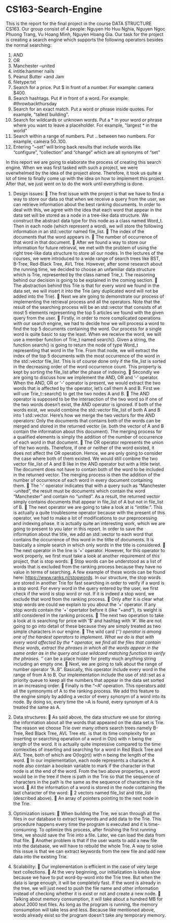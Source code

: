 # CS163-Search-Engine

This is the report for the final project in the course DATA STRUCTURE CS163. Our group consist of 4 people: Nguyen Ho Huu Nghia, Nguyen Ngoc Phuong Trang, Vu Hoang Minh, Nguyen Hoang Gia. Our task for the project is creating a search engine which supports the following operators besides the normal searching:

1. AND
2. OR
3. Manchester –united
4. intitle:hammer nails
5. Peanut Butter +and Jam
6. filetype:txt
7. Search for a price. Put $ in front of a number. For example: camera $400.
8. Search hashtags. Put # in front of a word. For example: #throwbackthursday
9. Search for an exact match. Put a word or phrase inside quotes. For example, "tallest building".
10. Search for wildcards or unknown words. Put a * in your word or phrase where you want to leave
a placeholder. For example, "largest * in the world"
11. Search within a range of numbers. Put .. between two numbers. For example, camera $50..$100.
12. Entering “~set” will bring back results that include words like “configure”, “collection” and “change”
which are all synonyms of “set”

In this report we are going to elaborate the process of creating this search engine. When we was first tasked with such a project, we were overwhelmed by the idea of the project alone. Therefore, it took us quite a lot of time to finally come up with the idea on how to implement this project. After that, we just went on to do the work until everything is done.

1. Design issues:
	The first issue with the project is that we have to find a way to store our data so that when we receive a query from the user, we can retrieve information about the best ranking documents. In order to deal with this, we agree with the idea that each word that appear in the data set will be stored as a node in a tree-like data structure. We construct the abstract data type for this node as a class named Word_t. Then in each node (which represent a word), we will store the following information in an std::vector named file_list.
	The index of the documents that the word appears in.
	The number of occurrence of that word in that document.
	After we found a way to store our information for future retrieval, we met with the problem of using the right tree-like data structure to store all our nodes. In the lectures of the courses, we were introduced to a wide range of search trees like BST, B-Tree, Red-Black Tree, AVL Tree. However, after some research about the running time, we decided to choose an unfamiliar data structure which is Trie, represented by the class named Trie_t. The reasoning behind our decision is going to be explained in the coming section.
		The abstraction behind this Trie is that for every word we found in the data set, we will insert it into the Trie (any duplicated word will not be added into the Trie).
		Next we are going to demonstrate our process of implementing the retrieval process and all the operators. Note that the result of the searching process will be an std::vector that consists of at most 5 elements representing the top 5 articles we found with the given query from the user.
		Firstly, in order to more complicated operations with our search engine, we had to decide how we will process a word to find the top 5 documents containing the word. Our process for a single word is quite basic to say the least. When we receive the word, we will use a member function of Trie_t named search(). Given a string, the function search() is going to return the node of type Word_t representing that word in the Trie. From that node, we will extract the index of the top 5 documents with the most occurrence of the word in the std::vector file_list. This is of course done only if the file_list is sorted in the decreasing order of the word occurrence count. This property is kept by sorting the file_list after the phase of indexing.
		Secondly we are going to discuss how we implement the AND, OR and ‘-’ operator. When the AND, OR or ‘-’ operator is present, we would extract the two words that is affected by the operator, let’s call them A and B. First we will use Trie_t::search() to get the two nodes A and B. 
	The AND operator is supposed to be the intersection of the two word so if one of the two words doesn’t exist, the AND operator is ignored. If both of the words exist, we would combine the std::vector file_list of both A and B into 1 std::vector. Here’s how we merge the two vectors for the AND operators: Only the documents that contains both of the words can be merged and stored in the returned vector (ie. both the vector of A and B contain the information about this document). The merging process for a qualified elements is simply the addition of the number of occurrence of each word in that document.
	The OR operator represents the union of the two words. Therefore, if one or neither of the word existed, it does not affect the OR operation. Hence, we are only going to consider the case where both of them existed. We would still combine the two vector file_list of A and B like in the AND operator but with a little twist. The document does not have to contain both of the word to be included in the returned vector. The merging process is then the addition of the number of occurrence of each word in every document containing them.
	The ‘-’ operator indicates that with a query such as “Manchester -united”, the result must be documents which contain the word “Manchester” and contain no “united”.  As a result, the returned vector simply contains documents that appear in file_list of A but not in file_list of B.
		The next operator we are going to take a look at is “intitle:”. This is actually a quite troublesome operator because with the present of this operator, we had to make a lot of modifications to our preprocessing and indexing phase. It is actually quite an interesting work, which we are going to present to you later in this report. In order to save the information about the title, we add an std::vector to each word that contains the occurrence of this word in the titlte of documents. It is basically a simple search in which only words in the title is considered.
		The next operator in the line is ‘+’ operator. However, for this operator to work properly, we first must take a look at another requirement of this project, that is stop words. 
	Stop words can be understood as a list of words that is excluded from the ranking process because they have no value in terms of searching. A few example of these words can be found here: https://www.ranks.nl/stopwords. In our structure, the stop words are stored in another Trie for fast searching in order to verify if a word is a stop word. For every word in the query entered by the user, we first check if the word is stop word or not. If it is indeed a stop word, we exclude that word from the ranking process.
	Only after it is clear what stop words are could we explain to you about the ‘+’ operator. If any stop words contain the ‘+’ opertator before it (like “+and”), its weight is still considered in the ranking process.
		The next two operation to take a look at is searching for price with ‘$’ and hashtag with ‘#’. We are not going to go into detail of these because they are simply treated as two simple characters in our engine.
		The wild card (‘*’) operator is among one of the hardest operators to implement. What we do is that with every word affected by the * operator, we find all the files that contain these words, extract the phrases in which all the words appear in the same order as in the query and use wildcard matching function to verify the phrases. ‘*’ can be a place holder for pretty much anything string including an empty one.
		Next, we are going to talk about the range of number operator “A..B”. Basically, this operator include every word in the range of from A to B. Our implementation include the use of std::set as a priority queue to keep all the numbers that appear in the data set sorted in an increasing order.
		Finally is the “~A” operation. This operators add all the symnonyms of A to the ranking process. We add this feature to the engine simply by adding a vector of every synonym of a word into its node. By doing so, every time the ~A is found, every synonym of A is treated the same as A.

2. Data structures:
	As said above, the data structure we use for storing the information about all the words that appeared on the data set is Trie. The reason we choose Trie over many others search trees namely B-Tree, Red Black Tree, AVL Tree etc. is that its time complexity for an inserting or searching operation of a word in O(n) with n being the length of the word. It is actually quite impressive compared to the time comlexities of inserting and searching for a word in Red Black Tree and AVL Tree, both of which are O(log(n)) with n being the length of the word.
	In our implementation, each node represents a character. A node also contain a boolean variable to mark if the character in that node is at the end of the word. From the two above properties, a word would be in the tree if there is path in the Trie so that the sequence of characters in the path is the same as the sequence of characters in the word.
	All the information of a word is stored in the node containing the last character of the word: 
	2 vectors named file_list and title_list (described above).
	An array of pointers pointing to the next node in the Trie.
3. Optimization issues:
	When building the Trie, we scan through all the files in our database to extract keywords and add data to the Trie. This procedure happens every time the program is executed and it is time-consuming. To optimize this process, after finishing the first running time, we should save the Trie into a file. Later, we can load the data from that file.
	Another problem is that if the user wants to add a new file into the database, we will have to rebuild the whole Trie. A way to solve this issue is that we can extract keywords from the new file and add new data into the existing Trie.
4. Scalability:
	Our implementation is efficient in the case of very large text collections.
	At the very beginning, our initialization is kinda slow because we have to put word-by-word into the Trie tree. But when the data is large enough, it will be completely fast. If the word is already in the tree, we will just need to push the file name and other information instead of checking whether it is exist or not and create a new node.
	Talking about memory consumption, it will take about a hundred MB for about 2000 text files. As long as the program is running, the memory consumption will take less and less. Because like mentioned above, words already exist so the program doesn't take any temporary memory.
